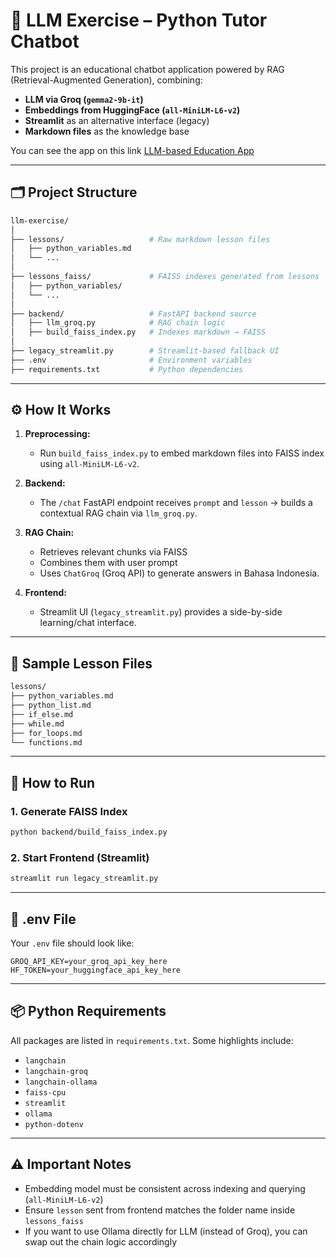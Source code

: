 # 🧠 LLM Exercise – Python Tutor Chatbot

This project is an educational chatbot application powered by RAG (Retrieval-Augmented Generation), combining:

* **LLM via Groq (`gemma2-9b-it`)**
* **Embeddings from HuggingFace (`all-MiniLM-L6-v2`)**
* **Streamlit** as an alternative interface (legacy)
* **Markdown files** as the knowledge base

You can see the app on this link [LLM-based Education App](https://llm-python-learn.streamlit.app/)

---

## 🗂 Project Structure

```bash
llm-exercise/
│
├── lessons/                   # Raw markdown lesson files
│   ├── python_variables.md
│   └── ...
│
├── lessons_faiss/             # FAISS indexes generated from lessons
│   ├── python_variables/
│   └── ...
│
├── backend/                   # FastAPI backend source
│   ├── llm_groq.py            # RAG chain logic
│   ├── build_faiss_index.py   # Indexes markdown → FAISS
│
├── legacy_streamlit.py        # Streamlit-based fallback UI
├── .env                       # Environment variables
├── requirements.txt           # Python dependencies
```

---

## ⚙️ How It Works

1. **Preprocessing:**

   * Run `build_faiss_index.py` to embed markdown files into FAISS index using `all-MiniLM-L6-v2`.

2. **Backend:**

   * The `/chat` FastAPI endpoint receives `prompt` and `lesson` → builds a contextual RAG chain via `llm_groq.py`.

3. **RAG Chain:**

   * Retrieves relevant chunks via FAISS
   * Combines them with user prompt
   * Uses `ChatGroq` (Groq API) to generate answers in Bahasa Indonesia.

4. **Frontend:**

   * Streamlit UI (`legacy_streamlit.py`) provides a side-by-side learning/chat interface.

---

## 📘 Sample Lesson Files

```bash
lessons/
├── python_variables.md
├── python_list.md
├── if_else.md
├── while.md
├── for_loops.md
└── functions.md
```

---

## 🚀 How to Run

### 1. Generate FAISS Index

```bash
python backend/build_faiss_index.py
```

### 2. Start Frontend (Streamlit)

```bash
streamlit run legacy_streamlit.py
```

---

## 🔐 .env File

Your `.env` file should look like:

```
GROQ_API_KEY=your_groq_api_key_here
HF_TOKEN=your_huggingface_api_key_here
```

---

## 📦 Python Requirements

All packages are listed in `requirements.txt`. Some highlights include:

* `langchain`
* `langchain-groq`
* `langchain-ollama`
* `faiss-cpu`
* `streamlit`
* `ollama`
* `python-dotenv`

---
## ⚠️ Important Notes

* Embedding model must be consistent across indexing and querying (`all-MiniLM-L6-v2`)
* Ensure `lesson` sent from frontend matches the folder name inside `lessons_faiss`
* If you want to use Ollama directly for LLM (instead of Groq), you can swap out the chain logic accordingly
